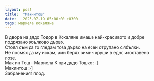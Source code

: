 ```yaml
---
layout: post
title:  "Макинтош"
date:   2025-07-19 05:00:00 +0300
tags: мариела кокаляне
---
```

В двора на дядо Тодор в Кокаляне имаше най-красивото и добре подрязано ябълково дърво.  
Стоял съм да го гледам това дърво на есен отрупано с ябълки.  
Не посмях да му искам, ами берях зимни круши в едно изоставено лозе.  
Мак ин Тош - Мариела К при дядо Тошко :-]  
Макинтош :-]  
Забраненият плод.